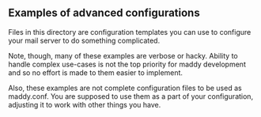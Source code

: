 Examples of advanced configurations
------------------------------------

Files in this directory are configuration templates you can use to configure
your mail server to do something complicated.

Note, though, many of these examples are verbose or hacky. Ability to handle
complex use-cases is not the top priority for maddy development and so no
effort is made to them easier to implement.

Also, these examples are not complete configuration files to be used as
maddy.conf. You are supposed to use them as a part of your configuration,
adjusting it to work with other things you have.
